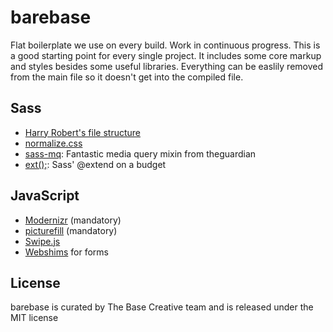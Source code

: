 # barebase
Flat boilerplate we use on every build. Work in continuous progress.
This is a good starting point for every single project. It includes some core markup and styles besides some useful libraries. Everything can be easlily removed from the main file so it doesn't get into the compiled file.

## Sass
- [Harry Robert's file structure](http://cssguidelin.es/)
- [normalize.css](http://necolas.github.io/normalize.css/)
- [sass-mq](https://github.com/sass-mq/sass-mq): Fantastic media query mixin from theguardian
- [ext();](http://jaicab.com/ext/): Sass' @extend on a budget

## JavaScript
- [Modernizr](http://modernizr.com/) (mandatory)
- [picturefill](https://github.com/scottjehl/picturefill) (mandatory)
- [Swipe.js](https://github.com/thebird/Swipe)
- [Webshims](http://afarkas.github.io/webshim/demos/) for forms


## License
barebase is curated by The Base Creative team and is released under the MIT license
